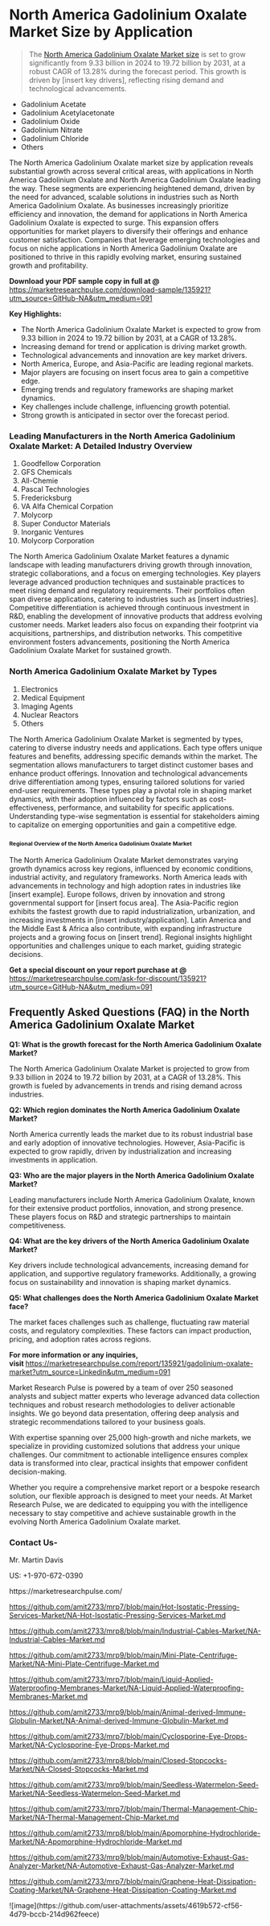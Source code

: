 <h1>North America Gadolinium Oxalate Market&nbsp;Size by Application</h1><blockquote><p>The <a href="https://marketresearchpulse.com/download-sample/135921?utm_source=GitHub-NA&amp;utm_medium=091">North America Gadolinium Oxalate Market size</a> is set to grow significantly from 9.33 billion in 2024 to 19.72 billion by 2031, at a robust CAGR of 13.28% during the forecast period. This growth is driven by [insert key drivers], reflecting rising demand and technological advancements.</p></blockquote><ul><li>Gadolinium Acetate <li> Gadolinium Acetylacetonate <li> Gadolinium Oxide <li> Gadolinium Nitrate <li> Gadolinium Chloride <li> Others</li></ul><p>The North America Gadolinium Oxalate market size by application reveals substantial growth across several critical areas, with applications in North America Gadolinium Oxalate and North America Gadolinium Oxalate leading the way. These segments are experiencing heightened demand, driven by the need for advanced, scalable solutions in industries such as North America Gadolinium Oxalate. As businesses increasingly prioritize efficiency and innovation, the demand for applications in North America Gadolinium Oxalate is expected to surge. This expansion offers opportunities for market players to diversify their offerings and enhance customer satisfaction. Companies that leverage emerging technologies and focus on niche applications in North America Gadolinium Oxalate are positioned to thrive in this rapidly evolving market, ensuring sustained growth and profitability.</p><p><strong>Download your PDF sample copy in full at @ </strong><a href="https://marketresearchpulse.com/download-sample/135921?utm_source=GitHub-NA&amp;utm_medium=091">https://marketresearchpulse.com/download-sample/135921?utm_source=GitHub-NA&amp;utm_medium=091</a></p><p><strong>Key Highlights: </strong></p><ul><li>The North America Gadolinium Oxalate Market is expected to grow from 9.33 billion in 2024 to 19.72 billion by 2031, at a CAGR of 13.28%.</li><li>Increasing demand for trend or application is driving market growth.</li><li>Technological advancements and innovation are key market drivers.</li><li>North America, Europe, and Asia-Pacific are leading regional markets.</li><li>Major players are focusing on insert focus area to gain a competitive edge.</li><li>Emerging trends and regulatory frameworks are shaping market dynamics.</li><li>Key challenges include challenge, influencing growth potential.</li><li>Strong growth is anticipated in sector over the forecast period.</li></ul><h3>Leading Manufacturers in the North America Gadolinium Oxalate Market: A Detailed Industry Overview</h3><ol><li>Goodfellow Corporation</li><li>GFS Chemicals</li><li>All-Chemie</li><li>Pascal Technologies</li><li>Fredericksburg</li><li>VA Alfa Chemical Corpation</li><li>Molycorp</li><li>Super Conductor Materials</li><li>Inorganic Ventures</li><li>Molycorp Corporation</li></ol><div class="flex max-w-full flex-col flex-grow"><div class="min-h-8 text-message flex w-full flex-col items-end gap-2 whitespace-normal break-words [.text-message+&amp;]:mt-5" dir="auto" data-message-author-role="assistant" data-message-id="fd8432e4-4910-450d-b182-61b7bfb0a01f" data-message-model-slug="gpt-4o"><div class="flex w-full flex-col gap-1 empty:hidden first:pt-[3px]"><div class="markdown prose w-full break-words dark:prose-invert light"><p>The North America Gadolinium Oxalate Market features a dynamic landscape with leading manufacturers driving growth through innovation, strategic collaborations, and a focus on emerging technologies. Key players leverage advanced production techniques and sustainable practices to meet rising demand and regulatory requirements. Their portfolios often span diverse applications, catering to industries such as [insert industries]. Competitive differentiation is achieved through continuous investment in R&amp;D, enabling the development of innovative products that address evolving customer needs. Market leaders also focus on expanding their footprint via acquisitions, partnerships, and distribution networks. This competitive environment fosters advancements, positioning the North America Gadolinium Oxalate Market for sustained growth.</p></div></div></div></div><h3>North America Gadolinium Oxalate Market by Types</h3><ol><li>Electronics <li> Medical Equipment <li> Imaging Agents <li> Nuclear Reactors <li> Others</li></ol><div class="flex max-w-full flex-col flex-grow"><div class="min-h-8 text-message flex w-full flex-col items-end gap-2 whitespace-normal break-words [.text-message+&amp;]:mt-5" dir="auto" data-message-author-role="assistant" data-message-id="084470be-0bb7-4664-bddf-5156b4f41249" data-message-model-slug="gpt-4o-mini"><div class="flex w-full flex-col gap-1 empty:hidden first:pt-[3px]"><div class="markdown prose w-full break-words dark:prose-invert light"><p>The North America Gadolinium Oxalate Market is segmented by types, catering to diverse industry needs and applications. Each type offers unique features and benefits, addressing specific demands within the market. The segmentation allows manufacturers to target distinct customer bases and enhance product offerings. Innovation and technological advancements drive differentiation among types, ensuring tailored solutions for varied end-user requirements. These types play a pivotal role in shaping market dynamics, with their adoption influenced by factors such as cost-effectiveness, performance, and suitability for specific applications. Understanding type-wise segmentation is essential for stakeholders aiming to capitalize on emerging opportunities and gain a competitive edge.</p></div></div></div></div><h3><span style="font-size: 11px;">Regional Overview of the North America Gadolinium Oxalate Market</span></h3><div class="flex max-w-full flex-col flex-grow"><div class="min-h-8 text-message flex w-full flex-col items-end gap-2 whitespace-normal break-words [.text-message+&amp;]:mt-5" dir="auto" data-message-author-role="assistant" data-message-id="e9038762-ce64-4e30-91c9-9bd413514231" data-message-model-slug="gpt-4o-mini"><div class="flex w-full flex-col gap-1 empty:hidden first:pt-[3px]"><div class="markdown prose w-full break-words dark:prose-invert light"><p>The North America Gadolinium Oxalate Market demonstrates varying growth dynamics across key regions, influenced by economic conditions, industrial activity, and regulatory frameworks. North America leads with advancements in technology and high adoption rates in industries like [insert example]. Europe follows, driven by innovation and strong governmental support for [insert focus area]. The Asia-Pacific region exhibits the fastest growth due to rapid industrialization, urbanization, and increasing investments in [insert industry/application]. Latin America and the Middle East &amp; Africa also contribute, with expanding infrastructure projects and a growing focus on [insert trend]. Regional insights highlight opportunities and challenges unique to each market, guiding strategic decisions.</p></div></div></div></div><p><strong>Get a special discount on your report purchase at @ </strong><a href="https://marketresearchpulse.com/ask-for-discount/135921?utm_source=GitHub-NA&amp;utm_medium=091">https://marketresearchpulse.com/ask-for-discount/135921?utm_source=GitHub-NA&amp;utm_medium=091</a></p><h2>Frequently Asked Questions (FAQ) in the North America Gadolinium Oxalate Market</h2><p><strong>Q1: What is the growth forecast for the North America Gadolinium Oxalate Market?</strong></p><p>The North America Gadolinium Oxalate Market is projected to grow from 9.33 billion in 2024 to 19.72 billion by 2031, at a CAGR of 13.28%. This growth is fueled by advancements in trends and rising demand across industries.</p><p><strong>Q2: Which region dominates the North America Gadolinium Oxalate Market?</strong></p><p>North America currently leads the market due to its robust industrial base and early adoption of innovative technologies. However, Asia-Pacific is expected to grow rapidly, driven by industrialization and increasing investments in application.</p><p><strong>Q3: Who are the major players in the North America Gadolinium Oxalate Market?</strong></p><p>Leading manufacturers include North America Gadolinium Oxalate, known for their extensive product portfolios, innovation, and strong presence. These players focus on R&amp;D and strategic partnerships to maintain competitiveness.</p><p><strong>Q4: What are the key drivers of the North America Gadolinium Oxalate Market?</strong></p><p>Key drivers include technological advancements, increasing demand for application, and supportive regulatory frameworks. Additionally, a growing focus on sustainability and innovation is shaping market dynamics.</p><p><strong>Q5: What challenges does the North America Gadolinium Oxalate Market face?</strong></p><p>The market faces challenges such as challenge, fluctuating raw material costs, and regulatory complexities. These factors can impact production, pricing, and adoption rates across regions.</p><p><strong>For more information or any inquiries, visit&nbsp;</strong><a href="https://marketresearchpulse.com/report/135921/gadolinium-oxalate-market?utm_source=Linkedin&utm_medium=091">https://marketresearchpulse.com/report/135921/gadolinium-oxalate-market?utm_source=Linkedin&utm_medium=091</a></p><p>Market Research Pulse is powered by a team of over 250 seasoned analysts and subject matter experts who leverage advanced data collection techniques and robust research methodologies to deliver actionable insights. We go beyond data presentation, offering deep analysis and strategic recommendations tailored to your business goals.</p><p>With expertise spanning over 25,000 high-growth and niche markets, we specialize in providing customized solutions that address your unique challenges. Our commitment to actionable intelligence ensures complex data is transformed into clear, practical insights that empower confident decision-making.</p><p>Whether you require a comprehensive market report or a bespoke research solution, our flexible approach is designed to meet your needs. At Market Research Pulse, we are dedicated to equipping you with the intelligence necessary to stay competitive and achieve sustainable growth in the evolving North America Gadolinium Oxalate market.</p><h3><strong>Contact Us-</strong></h3><p>Mr. Martin Davis</p><p>US: +1-970-672-0390</p><p>https://marketresearchpulse.com/</p><p><a href="https://github.com/amit2733/mrp7/blob/main/Hot-Isostatic-Pressing-Services-Market/NA-Hot-Isostatic-Pressing-Services-Market.md">https://github.com/amit2733/mrp7/blob/main/Hot-Isostatic-Pressing-Services-Market/NA-Hot-Isostatic-Pressing-Services-Market.md</a></p><p><a href="https://github.com/amit2733/mrp8/blob/main/Industrial-Cables-Market/NA-Industrial-Cables-Market.md">https://github.com/amit2733/mrp8/blob/main/Industrial-Cables-Market/NA-Industrial-Cables-Market.md</a></p><p><a href="https://github.com/amit2733/mrp9/blob/main/Mini-Plate-Centrifuge-Market/NA-Mini-Plate-Centrifuge-Market.md">https://github.com/amit2733/mrp9/blob/main/Mini-Plate-Centrifuge-Market/NA-Mini-Plate-Centrifuge-Market.md</a></p><p><a href="https://github.com/amit2733/mrp7/blob/main/Liquid-Applied-Waterproofing-Membranes-Market/NA-Liquid-Applied-Waterproofing-Membranes-Market.md">https://github.com/amit2733/mrp7/blob/main/Liquid-Applied-Waterproofing-Membranes-Market/NA-Liquid-Applied-Waterproofing-Membranes-Market.md</a></p><p><a href="https://github.com/amit2733/mrp9/blob/main/Animal-derived-Immune-Globulin-Market/NA-Animal-derived-Immune-Globulin-Market.md">https://github.com/amit2733/mrp9/blob/main/Animal-derived-Immune-Globulin-Market/NA-Animal-derived-Immune-Globulin-Market.md</a></p><p><a href="https://github.com/amit2733/mrp7/blob/main/Cyclosporine-Eye-Drops-Market/NA-Cyclosporine-Eye-Drops-Market.md">https://github.com/amit2733/mrp7/blob/main/Cyclosporine-Eye-Drops-Market/NA-Cyclosporine-Eye-Drops-Market.md</a></p><p><a href="https://github.com/amit2733/mrp8/blob/main/Closed-Stopcocks-Market/NA-Closed-Stopcocks-Market.md">https://github.com/amit2733/mrp8/blob/main/Closed-Stopcocks-Market/NA-Closed-Stopcocks-Market.md</a></p><p><a href="https://github.com/amit2733/mrp9/blob/main/Seedless-Watermelon-Seed-Market/NA-Seedless-Watermelon-Seed-Market.md">https://github.com/amit2733/mrp9/blob/main/Seedless-Watermelon-Seed-Market/NA-Seedless-Watermelon-Seed-Market.md</a></p><p><a href="https://github.com/amit2733/mrp7/blob/main/Thermal-Management-Chip-Market/NA-Thermal-Management-Chip-Market.md">https://github.com/amit2733/mrp7/blob/main/Thermal-Management-Chip-Market/NA-Thermal-Management-Chip-Market.md</a></p><p><a href="https://github.com/amit2733/mrp8/blob/main/Apomorphine-Hydrochloride-Market/NA-Apomorphine-Hydrochloride-Market.md">https://github.com/amit2733/mrp8/blob/main/Apomorphine-Hydrochloride-Market/NA-Apomorphine-Hydrochloride-Market.md</a></p><p><a href="https://github.com/amit2733/mrp9/blob/main/Automotive-Exhaust-Gas-Analyzer-Market/NA-Automotive-Exhaust-Gas-Analyzer-Market.md">https://github.com/amit2733/mrp9/blob/main/Automotive-Exhaust-Gas-Analyzer-Market/NA-Automotive-Exhaust-Gas-Analyzer-Market.md</a></p><p><a href="https://github.com/amit2733/mrp7/blob/main/Graphene-Heat-Dissipation-Coating-Market/NA-Graphene-Heat-Dissipation-Coating-Market.md">https://github.com/amit2733/mrp7/blob/main/Graphene-Heat-Dissipation-Coating-Market/NA-Graphene-Heat-Dissipation-Coating-Market.md</a></p>
![image](https://github.com/user-attachments/assets/4619b572-cf56-4d79-bccb-214d962feece)
